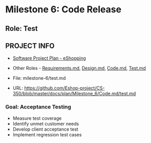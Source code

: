 # Milestone 6: Code Release

## Role: Test 

## PROJECT INFO
* [Software Project Plan - eShopping](http://eshopping.pythonanywhere.com)

* Other Roles - [Requirements.md](requirements.md), [Design.md](design.md), [Code.md](code.md), [Test.md](test.md)

* File: milestone-6/test.md

* URL: https://github.com/Eshop-project/CS-350/blob/master/docs/plan/Milestone_6/Code.md/test.md

### Goal: Acceptance Testing
* Measure test coverage
* Identify unmet customer needs
* Develop client acceptance test
* Implement regression test cases